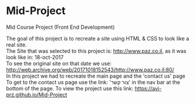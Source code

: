 # Mid-Project
Mid Course Project (Front End Development)

The goal of this project is to recreate a site using HTML & CSS to look like a real site.<br/>
The Site that was selected to this project is: http://www.paz.co.il, as it was look like in: 18-oct-2017<br/>
To see the original site on that date we use: http://web.archive.org/web/20171018152543/http://www.paz.co.il:80/<br/>
In this project we had to recreate the main page and the 'contact us' page<br/>
To get to the contact us page use the link: 'צור קשר' in the nav bar at the bottom of the page.
To view the project use this link: https://avi-prz.github.io/Mid-Project
